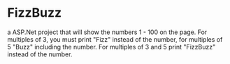 # FizzBuzz
a ASP.Net project that will show the numbers 1 - 100 on the page. For multiples of 3, you must print "Fizz" instead of the number, for multiples of 5 "Buzz" including the number. For multiples of 3 and 5 print "FizzBuzz" instead of the number.
